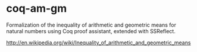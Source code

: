 # coq-am-gm
Formalization of the inequality of arithmetic and geometric means for natural numbers using Coq proof assistant, extended with SSReflect.

http://en.wikipedia.org/wiki/Inequality_of_arithmetic_and_geometric_means
